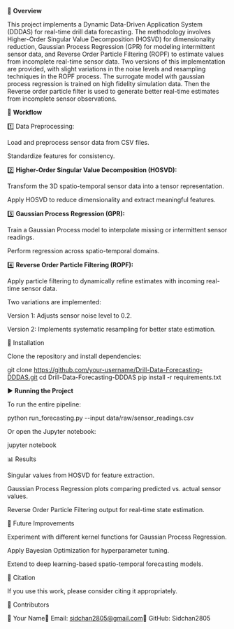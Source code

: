 📌 **Overview**

This project implements a Dynamic Data-Driven Application System (DDDAS) for real-time drill data forecasting. The methodology involves Higher-Order Singular Value Decomposition (HOSVD) for dimensionality reduction, Gaussian Process Regression (GPR) for modeling intermittent sensor data, and Reverse Order Particle Filtering (ROPF) to estimate values from incomplete real-time sensor data. Two versions of this implementation are provided, with slight variations in the noise levels and resampling techniques in the ROPF process. The surrogate model with gaussian process regression is trained on high fidelity simulation data. Then the Reverse order particle filter is used to generate better real-time estimates from incomplete sensor observations.

🚀 **Workflow**

1️⃣ Data Preprocessing:

Load and preprocess sensor data from CSV files.

Standardize features for consistency.

2️⃣ **Higher-Order Singular Value Decomposition (HOSVD):**

Transform the 3D spatio-temporal sensor data into a tensor representation.

Apply HOSVD to reduce dimensionality and extract meaningful features.

3️⃣ **Gaussian Process Regression (GPR):**

Train a Gaussian Process model to interpolate missing or intermittent sensor readings.

Perform regression across spatio-temporal domains.

4️⃣ **Reverse Order Particle Filtering (ROPF):**

Apply particle filtering to dynamically refine estimates with incoming real-time sensor data.

Two variations are implemented:

Version 1: Adjusts sensor noise level to 0.2.

Version 2: Implements systematic resampling for better state estimation.

🔧 Installation

Clone the repository and install dependencies:

git clone https://github.com/your-username/Drill-Data-Forecasting-DDDAS.git
cd Drill-Data-Forecasting-DDDAS
pip install -r requirements.txt

▶️ **Running the Project**

To run the entire pipeline:

python run_forecasting.py --input data/raw/sensor_readings.csv

Or open the Jupyter notebook:

jupyter notebook

📊 Results

Singular values from HOSVD for feature extraction.

Gaussian Process Regression plots comparing predicted vs. actual sensor values.

Reverse Order Particle Filtering output for real-time state estimation.

🔮 Future Improvements

Experiment with different kernel functions for Gaussian Process Regression.

Apply Bayesian Optimization for hyperparameter tuning.

Extend to deep learning-based spatio-temporal forecasting models.

📜 Citation

If you use this work, please consider citing it appropriately.

📌 Contributors

👤 Your Name📧 Email: sidchan2805@gmail.com🔗 GitHub: Sidchan2805


